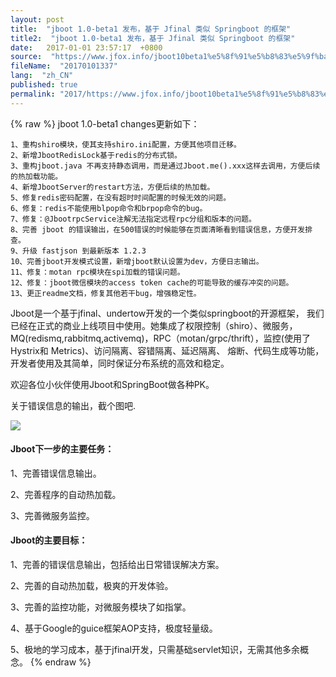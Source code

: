 ```yaml
---
layout: post
title:  "jboot 1.0-beta1 发布，基于 Jfinal 类似 Springboot 的框架"
title2:  "jboot 1.0-beta1 发布，基于 Jfinal 类似 Springboot 的框架"
date:   2017-01-01 23:57:17  +0800
source:  "https://www.jfox.info/jboot10beta1%e5%8f%91%e5%b8%83%e5%9f%ba%e4%ba%8ejfinal%e7%b1%bb%e4%bc%bcspringboot%e7%9a%84%e6%a1%86%e6%9e%b6.html"
fileName:  "20170101337"
lang:  "zh_CN"
published: true
permalink: "2017/https://www.jfox.info/jboot10beta1%e5%8f%91%e5%b8%83%e5%9f%ba%e4%ba%8ejfinal%e7%b1%bb%e4%bc%bcspringboot%e7%9a%84%e6%a1%86%e6%9e%b6.html"
---
```

{% raw %}
jboot 1.0-beta1 changes更新如下： 

    1、重构shiro模块，使其支持shiro.ini配置，方便其他项目迁移。
    2、新增JbootRedisLock基于redis的分布式锁。
    3、重构jboot.java 不再支持静态调用，而是通过Jboot.me().xxx这样去调用，方便后续的热加载功能。
    4、新增JbootServer的restart方法，方便后续的热加载。
    5、修复redis密码配置，在没有超时时间配置的时候无效的问题。
    6、修复：redis不能使用blpop命令和brpop命令的bug。
    7、修复：@JbootrpcService注解无法指定远程rpc分组和版本的问题。
    8、完善 jboot 的错误输出，在500错误的时候能够在页面清晰看到错误信息，方便开发排查。
    9、升级 fastjson 到最新版本 1.2.3
    10、完善jboot开发模式设置，新增jboot默认设置为dev，方便日志输出。
    11、修复：motan rpc模块在spi加载的错误问题。
    12、修复：jboot微信模块的access token cache的可能导致的缓存冲突的问题。
    13、更正readme文档，修复其他若干bug，增强稳定性。

Jboot是一个基于jfinal、undertow开发的一个类似springboot的开源框架， 我们已经在正式的商业上线项目中使用。她集成了权限控制（shiro）、微服务，MQ(redismq,rabbitmq,activemq)，RPC（motan/grpc/thrift），监控(使用了Hystrix和 Metrics)、访问隔离、容错隔离、延迟隔离、 熔断、代码生成等功能，开发者使用及其简单，同时保证分布系统的高效和稳定。

欢迎各位小伙伴使用Jboot和SpringBoot做各种PK。

关于错误信息的输出，截个图吧.

![](e77bbf3.png)

#### Jboot下一步的主要任务：

1、完善错误信息输出。

2、完善程序的自动热加载。

3、完善微服务监控。 

#### Jboot的主要目标：

1、完善的错误信息输出，包括给出日常错误解决方案。

2、完善的自动热加载，极爽的开发体验。

3、完善的监控功能，对微服务模块了如指掌。

4、基于Google的guice框架AOP支持，极度轻量级。

5、极地的学习成本，基于jfinal开发，只需基础servlet知识，无需其他多余概念。
{% endraw %}